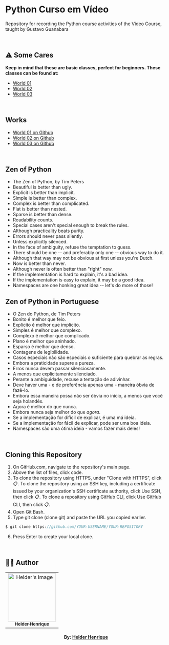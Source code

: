 # Python Curso em Vídeo
Repository for recording the Python course activities of the Video Course, taught by Gustavo Guanabara

<br>

## ⚠️ Some Cares
**Keep in mind that these are basic classes, perfect for beginners. These classes can be found at:**

- [World 01](https://www.youtube.com/playlist?list=PLHz_AreHm4dlKP6QQCekuIPky1CiwmdI6)
- [World 02](https://www.youtube.com/playlist?list=PLHz_AreHm4dk_nZHmxxf_J0WRAqy5Czye)
- [World 03](https://www.youtube.com/playlist?list=PLHz_AreHm4dksnH2jVTIVNviIMBVYyFnH)

<br>

## Works

- [World 01 on Github]([#](https://github.com/helderhsilva/Python_Curso_Em_Video/tree/main/Mundo_01))
- [World 02 on Github](#)
- [World 03 on Github](#)


<br>

## Zen of Python

- The Zen of Python, by Tim Peters
- Beautiful is better than ugly.
- Explicit is better than implicit.
- Simple is better than complex.
- Complex is better than complicated.
- Flat is better than nested.
- Sparse is better than dense.
- Readability counts.
- Special cases aren't special enough to break the rules.
- Although practicality beats purity.
- Errors should never pass silently.
- Unless explicitly silenced.
- In the face of ambiguity, refuse the temptation to guess.
- There should be one -- and preferably only one -- obvious way to do it.
- Although that way may not be obvious at first unless you're Dutch.
- Now is better than never.
- Although never is often better than "right" now.
- If the implementation is hard to explain, it's a bad idea.
- If the implementation is easy to explain, it may be a good idea.
- Namespaces are one honking great idea -- let's do more of those!

## Zen of Python in Portuguese


- O Zen do Python, de Tim Peters
- Bonito é melhor que feio.
- Explícito é melhor que implícito.
- Simples é melhor que complexo.
- Complexo é melhor que complicado.
- Plano é melhor que aninhado.
- Esparso é melhor que denso.
- Contagens de legibilidade.
- Casos especiais não são especiais o suficiente para quebrar as regras.
- Embora a praticidade supere a pureza.
- Erros nunca devem passar silenciosamente.
- A menos que explicitamente silenciado.
- Perante a ambiguidade, recuse a tentação de adivinhar.
- Deve haver uma - e de preferência apenas uma - maneira óbvia de fazê-lo.
- Embora essa maneira possa não ser óbvia no início, a menos que você seja holandês.
- Agora é melhor do que nunca.
- Embora nunca seja melhor do que *agora*.
- Se a implementação for difícil de explicar, é uma má ideia.
- Se a implementação for fácil de explicar, pode ser uma boa ideia.
- Namespaces são uma ótima ideia - vamos fazer mais deles!


<br>

## Cloning this Repository
1. On GitHub.com, navigate to the repository's main page.
2. Above the list of files, click code.
3. To clone the repository using HTTPS, under "Clone with HTTPS", click 📋. To clone the repository using an SSH key, including a certificate issued by your organization's SSH certificate authority, click Use SSH, then click 📋. To clone a repository using GitHub CLI, click Use GitHub CLI, then click 📋.
4. Open Git Bash.
5. Type git clone (clone git) and paste the URL you copied earlier.
```c
$ git clone https://github.com/YOUR-USERNAME/YOUR-REPOSITORY
```
6. Press Enter to create your local clone.

<br>

## 👨‍💻 Author

<table align="center">
    <tr>
        <td align="center">
            <a href="https://github.com/helderhsilva">
                <img src="https://ik.imagekit.io/helderhsilva/myAvatar_1RkEQbhir.png?ik-sdk-version=javascript-1.4.3&updatedAt=1643634706178" width="150px;" alt="Helder's Image" />
                <br />
                <sub><b>Helder Henrique</b></sub>
            </a>
        </td>    
    </tr>
</table>
<h4 align="center">
   By: <a href="https://www.linkedin.com/in/helderhsilva/" target="_blank"> Helder Henrique </a>
</h4>